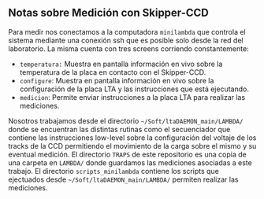 ## Notas sobre Medición con Skipper-CCD
Para medir nos conectamos a la computadora `minilambda` que controla el sistema mediante una conexión ssh que es posible solo desde la red del laboratorio. La misma cuenta con tres screens corriendo constantemente:

* `temperatura:` Muestra en pantalla información en vivo sobre la temperatura de la placa en contacto con el Skipper-CCD.
* `configure`: Muestra en pantalla información en vivo sobre la configuración de la placa LTA y las instrucciones que está ejecutando.
* `medicion`: Permite enviar instrucciones a la placa LTA para realizar las mediciones.

Nosotros trabajamos desde el directorio `~/Soft/ltaDAEMON_main/LAMBDA/` donde se encuentran las distintas rutinas como el secuenciador que contiene las instrucciones low-level sobre la configuración del voltaje de los tracks de la CCD permitiendo el movimiento de la carga sobre el mismo y su eventual medición. El directorio `TRAPS` de este repositorio es una copia de una carpeta en `LAMBDA/` donde guardamos las mediciones asociadas a este trabajo. El directorio `scripts_minilambda` contiene los scripts que ejectuados desde `~/Soft/ltaDAEMON_main/LAMBDA/` permiten realizar las mediciones.